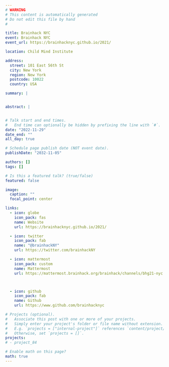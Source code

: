 ```yaml
---
# WARNING
# This content is automatically generated
# Do not edit this file by hand
#

title: Brainhack NYC
event: Brainhack NYC
event_url: https://brainhacknyc.github.io/2021/

location: Child Mind Institute

address:
  street: 101 East 56th St
  city: New York
  region: New York
  postcode: 10022
  country: USA

summary: |


abstract: |


# Talk start and end times.
#   End time can optionally be hidden by prefixing the line with `#`.
date: "2022-11-29"
date_end: ""
all_day: true

# Schedule page publish date (NOT event date).
publishDate: "2032-11-05"

authors: []
tags: []

# Is this a featured talk? (true/false)
featured: false

image:
  caption: ""
  focal_point: center

links:
  - icon: globe
    icon_pack: fas
    name: Website
    url: https://brainhacknyc.github.io/2021/

  - icon: twitter
    icon_pack: fab
    name: "@brainhackNY"
    url: https://twitter.com/brainhackNY

  - icon: mattermost
    icon_pack: custom
    name: Mattermost
    url: https://mattermost.brainhack.org/brainhack/channels/bhg21-nyc



  - icon: github
    icon_pack: fab
    name: Github
    url: https://www.github.com/brainhacknyc

# Projects (optional).
#   Associate this post with one or more of your projects.
#   Simply enter your project's folder or file name without extension.
#   E.g. `projects = ["internal-project"]` references `content/project/deep-learning/index.md`.
#   Otherwise, set `projects = []`.
projects:
# - project_84

# Enable math on this page?
math: true
---
```

